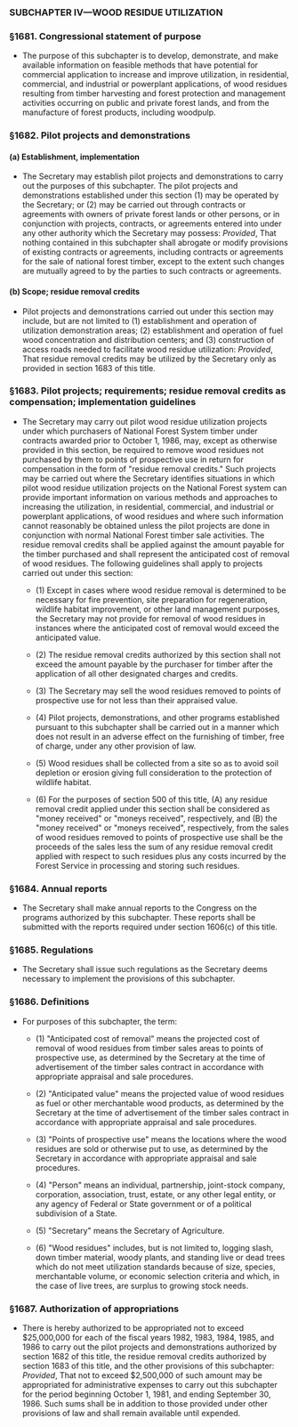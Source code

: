 ### SUBCHAPTER IV—WOOD RESIDUE UTILIZATION

### §1681. Congressional statement of purpose
* The purpose of this subchapter is to develop, demonstrate, and make available information on feasible methods that have potential for commercial application to increase and improve utilization, in residential, commercial, and industrial or powerplant applications, of wood residues resulting from timber harvesting and forest protection and management activities occurring on public and private forest lands, and from the manufacture of forest products, including woodpulp.

### §1682. Pilot projects and demonstrations
#### (a) Establishment, implementation
* The Secretary may establish pilot projects and demonstrations to carry out the purposes of this subchapter. The pilot projects and demonstrations established under this section (1) may be operated by the Secretary; or (2) may be carried out through contracts or agreements with owners of private forest lands or other persons, or in conjunction with projects, contracts, or agreements entered into under any other authority which the Secretary may possess: _Provided_, That nothing contained in this subchapter shall abrogate or modify provisions of existing contracts or agreements, including contracts or agreements for the sale of national forest timber, except to the extent such changes are mutually agreed to by the parties to such contracts or agreements.

#### (b) Scope; residue removal credits
* Pilot projects and demonstrations carried out under this section may include, but are not limited to (1) establishment and operation of utilization demonstration areas; (2) establishment and operation of fuel wood concentration and distribution centers; and (3) construction of access roads needed to facilitate wood residue utilization: _Provided_, That residue removal credits may be utilized by the Secretary only as provided in section 1683 of this title.

### §1683. Pilot projects; requirements; residue removal credits as compensation; implementation guidelines
* The Secretary may carry out pilot wood residue utilization projects under which purchasers of National Forest System timber under contracts awarded prior to October 1, 1986, may, except as otherwise provided in this section, be required to remove wood residues not purchased by them to points of prospective use in return for compensation in the form of "residue removal credits." Such projects may be carried out where the Secretary identifies situations in which pilot wood residue utilization projects on the National Forest system can provide important information on various methods and approaches to increasing the utilization, in residential, commercial, and industrial or powerplant applications, of wood residues and where such information cannot reasonably be obtained unless the pilot projects are done in conjunction with normal National Forest timber sale activities. The residue removal credits shall be applied against the amount payable for the timber purchased and shall represent the anticipated cost of removal of wood residues. The following guidelines shall apply to projects carried out under this section:

  * (1) Except in cases where wood residue removal is determined to be necessary for fire prevention, site preparation for regeneration, wildlife habitat improvement, or other land management purposes, the Secretary may not provide for removal of wood residues in instances where the anticipated cost of removal would exceed the anticipated value.

  * (2) The residue removal credits authorized by this section shall not exceed the amount payable by the purchaser for timber after the application of all other designated charges and credits.

  * (3) The Secretary may sell the wood residues removed to points of prospective use for not less than their appraised value.

  * (4) Pilot projects, demonstrations, and other programs established pursuant to this subchapter shall be carried out in a manner which does not result in an adverse effect on the furnishing of timber, free of charge, under any other provision of law.

  * (5) Wood residues shall be collected from a site so as to avoid soil depletion or erosion giving full consideration to the protection of wildlife habitat.

  * (6) For the purposes of section 500 of this title, (A) any residue removal credit applied under this section shall be considered as "money received" or "moneys received", respectively, and (B) the "money received" or "moneys received", respectively, from the sales of wood residues removed to points of prospective use shall be the proceeds of the sales less the sum of any residue removal credit applied with respect to such residues plus any costs incurred by the Forest Service in processing and storing such residues.

### §1684. Annual reports
* The Secretary shall make annual reports to the Congress on the programs authorized by this subchapter. These reports shall be submitted with the reports required under section 1606(c) of this title.

### §1685. Regulations
* The Secretary shall issue such regulations as the Secretary deems necessary to implement the provisions of this subchapter.

### §1686. Definitions
* For purposes of this subchapter, the term:

  * (1) "Anticipated cost of removal" means the projected cost of removal of wood residues from timber sales areas to points of prospective use, as determined by the Secretary at the time of advertisement of the timber sales contract in accordance with appropriate appraisal and sale procedures.

  * (2) "Anticipated value" means the projected value of wood residues as fuel or other merchantable wood products, as determined by the Secretary at the time of advertisement of the timber sales contract in accordance with appropriate appraisal and sale procedures.

  * (3) "Points of prospective use" means the locations where the wood residues are sold or otherwise put to use, as determined by the Secretary in accordance with appropriate appraisal and sale procedures.

  * (4) "Person" means an individual, partnership, joint-stock company, corporation, association, trust, estate, or any other legal entity, or any agency of Federal or State government or of a political subdivision of a State.

  * (5) "Secretary" means the Secretary of Agriculture.

  * (6) "Wood residues" includes, but is not limited to, logging slash, down timber material, woody plants, and standing live or dead trees which do not meet utilization standards because of size, species, merchantable volume, or economic selection criteria and which, in the case of live trees, are surplus to growing stock needs.

### §1687. Authorization of appropriations
* There is hereby authorized to be appropriated not to exceed $25,000,000 for each of the fiscal years 1982, 1983, 1984, 1985, and 1986 to carry out the pilot projects and demonstrations authorized by section 1682 of this title, the residue removal credits authorized by section 1683 of this title, and the other provisions of this subchapter: _Provided_, That not to exceed $2,500,000 of such amount may be appropriated for administrative expenses to carry out this subchapter for the period beginning October 1, 1981, and ending September 30, 1986. Such sums shall be in addition to those provided under other provisions of law and shall remain available until expended.